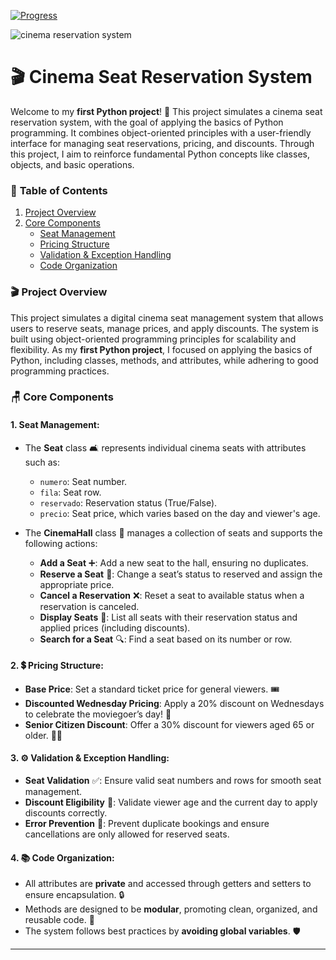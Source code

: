 [![Progress](https://img.shields.io/badge/Progress-In%20Progress-yellow)](https://github.com/DevAwizard/Exams_42) 

![cinema reservation system](https://github.com/user-attachments/assets/596af58a-814e-4756-a4a9-61e3c9f79bb6)



# 🎬 Cinema Seat Reservation System

Welcome to my **first Python project**! 🎉 This project simulates a cinema seat reservation system, with the goal of applying the basics of Python programming. It combines object-oriented principles with a user-friendly interface for managing seat reservations, pricing, and discounts. Through this project, I aim to reinforce fundamental Python concepts like classes, objects, and basic operations.



### 📑 **Table of Contents**
1. [Project Overview](#project-overview)
2. [Core Components](#core-components)
   - [Seat Management](#seat-management)
   - [Pricing Structure](#pricing-structure)
   - [Validation & Exception Handling](#validation-exception-handling)
   - [Code Organization](#code-organization)


### 🎬 **Project Overview**

This project simulates a digital cinema seat management system that allows users to reserve seats, manage prices, and apply discounts. The system is built using object-oriented programming principles for scalability and flexibility. As my **first Python project**, I focused on applying the basics of Python, including classes, methods, and attributes, while adhering to good programming practices.



### 🪑 **Core Components**

#### 1. **Seat Management**:

- The **Seat** class 🛋️ represents individual cinema seats with attributes such as:
  - `numero`: Seat number.
  - `fila`: Seat row.
  - `reservado`: Reservation status (True/False).
  - `precio`: Seat price, which varies based on the day and viewer's age.

- The **CinemaHall** class 🎥 manages a collection of seats and supports the following actions:
  - **Add a Seat** ➕: Add a new seat to the hall, ensuring no duplicates.
  - **Reserve a Seat** 📅: Change a seat’s status to reserved and assign the appropriate price.
  - **Cancel a Reservation** ❌: Reset a seat to available status when a reservation is canceled.
  - **Display Seats** 👀: List all seats with their reservation status and applied prices (including discounts).
  - **Search for a Seat** 🔍: Find a seat based on its number or row.



#### 2. **💲 Pricing Structure**:

- **Base Price**: Set a standard ticket price for general viewers. 🎟️
- **Discounted Wednesday Pricing**: Apply a 20% discount on Wednesdays to celebrate the moviegoer’s day! 🤑
- **Senior Citizen Discount**: Offer a 30% discount for viewers aged 65 or older. 👵👴



#### 3. **⚙️ Validation & Exception Handling**:

- **Seat Validation** ✅: Ensure valid seat numbers and rows for smooth seat management.
- **Discount Eligibility** 🎉: Validate viewer age and the current day to apply discounts correctly.
- **Error Prevention** 🚫: Prevent duplicate bookings and ensure cancellations are only allowed for reserved seats.


#### 4. **📚 Code Organization**:

- All attributes are **private** and accessed through getters and setters to ensure encapsulation. 🔒
- Methods are designed to be **modular**, promoting clean, organized, and reusable code. 🔄
- The system follows best practices by **avoiding global variables**. 🛡️










---
